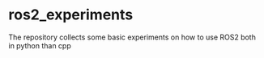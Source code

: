# ros2_experiments
The repository collects some basic experiments on how to use ROS2 both in python than cpp
